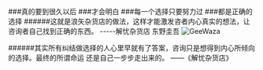 ###真的要到很久以后
###才会明白
###每一个选择只要努力过
###都是正确的选择
######这就是浪矢杂货店的做法，这样才能激发咨者内心真实的想法，让咨询者自己找到正确的东西。
                           -----解忧杂货店  东野圭吾
![GeeWaza](http://img.mp.sohu.com/upload/20170708/8758579c8e8349ceb047de19434ccd38_th.png)

######其实所有纠结做选择的人心里早就有了答案，咨询只是想得到内心所倾向的选择。最终的所谓命运 还是自己一步步走出来的。
                                               ——《解忧杂货店》
